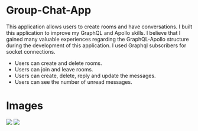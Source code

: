 # Group-Chat-App
This application allows users to create rooms and have conversations. I built this application to improve my GraphQL and Apollo skills. I believe that I gained many valuable experiences regarding the GraphQL-Apollo structure during the development of this application. I used Graphql subscribers for socket connections.

* Users can create and delete rooms.
* Users can join and leave rooms.
* Users can create, delete, reply and update the messages.
* Users can see the number of unread messages.


# Images

<img src="https://user-images.githubusercontent.com/56139934/115691910-c4445d00-a35e-11eb-911a-47f1329e4e35.PNG"  > 
<img src="https://user-images.githubusercontent.com/56139934/115691969-d3c3a600-a35e-11eb-98e9-ca4441ec04d4.png" > 

